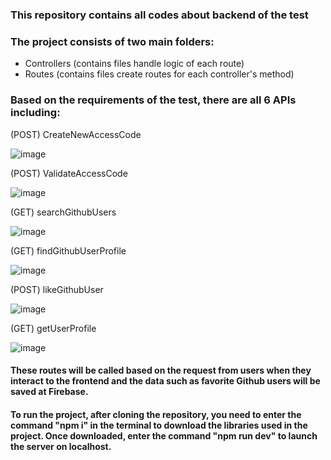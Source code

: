 ### This repository contains all codes about backend of the test
### The project consists of two main folders:

+ Controllers (contains files handle logic of each route)
+ Routes (contains files create routes for each controller's method)

### Based on the requirements of the test, there are all 6 APIs including:

(POST) CreateNewAccessCode

![image](https://user-images.githubusercontent.com/61352012/218249155-92e2685e-eb63-4c7c-9376-3d97fa4dcc2b.png)

(POST) ValidateAccessCode

![image](https://user-images.githubusercontent.com/61352012/218249195-9c8c3981-f25d-4362-83c7-8658e505a495.png)

(GET) searchGithubUsers

![image](https://user-images.githubusercontent.com/61352012/218249283-26c58e3f-5885-4ce0-ae75-fc9a29478729.png)

(GET) findGithubUserProfile

![image](https://user-images.githubusercontent.com/61352012/218250320-75477df1-8e20-402f-be70-e1ff2bb09eb0.png)

(POST) likeGithubUser

![image](https://user-images.githubusercontent.com/61352012/218250348-3569608a-a156-41fd-9d76-16d1417adcf3.png)

(GET) getUserProfile

![image](https://user-images.githubusercontent.com/61352012/218250450-77c724cb-bc09-474b-8439-a66a4c616746.png)

#### These routes will be called based on the request from users when they interact to the frontend and the data such as favorite Github users will be saved at Firebase.

#### To run the project, after cloning the repository, you need to enter the command "npm i" in the terminal to download the libraries used in the project. Once downloaded, enter the command "npm run dev" to launch the server on localhost.
